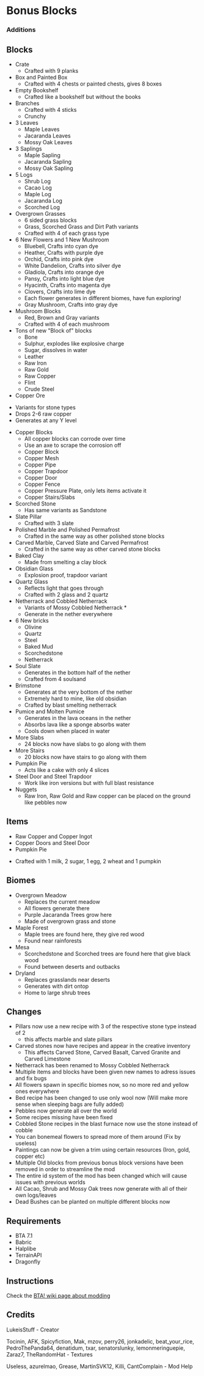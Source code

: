 # Bonus Blocks

### Additions

## Blocks
* Crate
  + Crafted with 9 planks
* Box and Painted Box
  + Crafted with 4 chests or painted chests, gives 8 boxes
* Empty Bookshelf
  + Crafted like a bookshelf but without the books
* Branches
  + Crafted with 4 sticks
  + Crunchy
* 3 Leaves
  + Maple Leaves
  + Jacaranda Leaves
  + Mossy Oak Leaves
* 3 Saplings
  + Maple Sapling
  + Jacaranda Sapling
  + Mossy Oak Sapling
* 5 Logs
  + Shrub Log
  + Cacao Log
  + Maple Log
  + Jacaranda Log
  + Scorched Log
* Overgrown Grasses
  + 6 sided grass blocks
  + Grass, Scorched Grass and Dirt Path variants
  + Crafted with 4 of each grass type
* 6 New Flowers and 1 New Mushroom
  + Bluebell, Crafts into cyan dye
  + Heather, Crafts with purple dye
  + Orchid, Crafts into pink dye
  + White Dandelion, Crafts into silver dye
  + Gladiola, Crafts into orange dye
  + Pansy, Crafts into light blue dye
  + Hyacinth, Crafts into magenta dye
  + Clovers, Crafts into lime dye
  + Each flower generates in different biomes, have fun exploring!
  + Gray Mushroom, Crafts into gray dye
* Mushroom Blocks
  + Red, Brown and Gray variants
  + Crafted with 4 of each mushroom
* Tons of new "Block of" blocks
  + Bone
  + Sulphur, explodes like explosive charge
  + Sugar, dissolves in water
  + Leather
  + Raw Iron
  + Raw Gold
  + Raw Copper
  + Flint
  + Crude Steel
* Copper Ore
 + Variants for stone types
 + Drops 2-6 raw copper
 + Generates at any Y level
* Copper Blocks
  + All copper blocks can corrode over time
  + Use an axe to scrape the corrosion off
  + Copper Block
  + Copper Mesh
  + Copper Pipe
  + Copper Trapdoor
  + Copper Door
  + Copper Fence
  + Copper Pressure Plate, only lets items activate it
  + Copper Stairs/Slabs
* Scorched Stone
  + Has same variants as Sandstone
* Slate Pillar
  + Crafted with 3 slate
* Polished Marble and Polished Permafrost
  + Crafted in the same way as other polished stone blocks
* Carved Marble, Carved Slate and Carved Permafrost
  + Crafted in the same way as other carved stone blocks
* Baked Clay
  + Made from smelting a clay block
* Obsidian Glass
  + Explosion proof, trapdoor variant
* Quartz Glass
  + Reflects light that goes through
  + Crafted with 2 glass and 2 quartz
* Netherrack and Cobbled Netherrack
  + Variants of Mossy Cobbled Netherrack *
  + Generate in the nether everywhere
* 6 New bricks
  + Olivine
  + Quartz
  + Steel
  + Baked Mud
  + Scorchedstone
  + Netherrack
* Soul Slate
  + Generates in the bottom half of the nether
  + Crafted from 4 soulsand
* Brimstone
  + Generates at the very bottom of the nether
  + Extremely hard to mine, like old obsidian
  + Crafted by blast smelting netherrack
* Pumice and Molten Pumice
  + Generates in the lava oceans in the nether
  + Absorbs lava like a sponge absorbs water
  + Cools down when placed in water
* More Slabs
  + 24 blocks now have slabs to go along with them
* More Stairs
  + 20 blocks now have stairs to go along with them
* Pumpkin Pie
  + Acts like a cake with only 4 slices
* Steel Door and Steel Trapdoor
  + Work like iron versions but with full blast resistance
* Nuggets
  + Raw Iron, Raw Gold and Raw copper can be placed on the ground like pebbles now


## Items
* Raw Copper and Copper Ingot
* Copper Doors and Steel Door
* Pumpkin Pie
+ Crafted with 1 milk, 2 sugar, 1 egg, 2 wheat and 1 pumpkin


## Biomes
* Overgrown Meadow
  + Replaces the current meadow
  + All flowers generate there
  + Purple Jacaranda Trees grow here
  + Made of overgrown grass and stone
* Maple Forest
  + Maple trees are found here, they give red wood
  + Found near rainforests
* Mesa
  + Scorchedstone and Scorched trees are found here that give black wood
  + Found between deserts and outbacks
* Dryland 
  + Replaces grasslands near deserts
  + Generates with dirt ontop
  + Home to large shrub trees


## Changes
* Pillars now use a new recipe with 3 of the respective stone type instead of 2
  + this affects marble and slate pillars
* Carved stones now have recipes and appear in the creative inventory
  + This affects Carved Stone, Carved Basalt, Carved Granite and Carved Limestone
* Netherrack has been renamed to Mossy Cobbled Netherrack
* Multiple items and blocks have been given new names to adress issues and fix bugs
* All flowers spawn in specific biomes now, so no more red and yellow ones everywhere
* Bed recipe has been changed to use only wool now (Will make more sense when sleeping bags are fully added)
* Pebbles now generate all over the world
* Some recipes missing have been fixed
* Cobbled Stone recipes in the blast furnace now use the stone instead of cobble
* You can bonemeal flowers to spread more of them around (Fix by useless)
* Paintings can now be given a trim using certain resources (Iron, gold, copper etc)
* Multiple Old blocks from previous bonus block versions have been removed in order to streamline the mod
* The entire id system of the mod has been changed which will cause issues with previous worlds
* All Cacao, Shrub and Mossy Oak trees now generate with all of their own logs/leaves
* Dead Bushes can be planted on multiple different blocks now

## Requirements

+ BTA 7.1
+ Babric
+ Halplibe
+ TerrainAPI
+ Dragonfly

## Instructions

Check the [BTA! wiki page about modding](https://bta.miraheze.org/wiki/Modding)

## Credits
LukeisStuff - Creator

Tocinin, AFK, Spicyfiction, Mak, mzov, perry26, jonkadelic, beat_your_rice, PedroThePanda64, denatidum, txar, senatorslunky, lemonmeringuepie, Zaraz7, TheRandomHat - Textures

Useless, azurelmao, Grease, MartinSVK12, Killi, CantComplain - Mod Help

